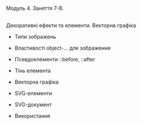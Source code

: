 #

Модуль 4. Заняття 7-8.

##

Декоративні ефекти та елементи. Векторна графіка

- Типи зображень
- Властивості object-... для зображення
- Псевдоелементи ::before, ::after
- Тінь елемента

- Векторна графіка
- SVG-елементи
- SVG-документ
- Використання
